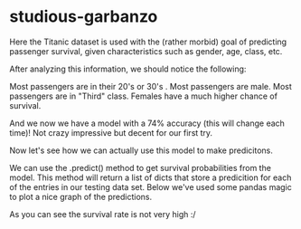 # studious-garbanzo
Here the Titanic dataset is used with the (rather morbid)
goal of predicting passenger survival, given characteristics such as gender, age, class, etc.

After analyzing this information, we should notice the following:

Most passengers are in their 20's or 30's .
Most passengers are male.
Most passengers are in "Third" class.
Females have a much higher chance of survival.

And we now we have a model with a 74% accuracy (this will change each time)! Not crazy impressive but decent for our first try.

Now let's see how we can actually use this model to make predicitons.

We can use the .predict() method to get survival probabilities from the model. 
This method will return a list of dicts that store a predicition for each of the entries in our testing data set.
Below we've used some pandas magic to plot a nice graph of the predictions.

As you can see the survival rate is not very high :/
